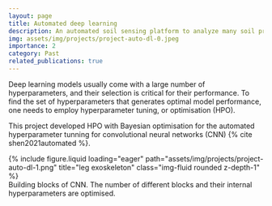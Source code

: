 ```yaml
---
layout: page
title: Automated deep learning
description: An automated soil sensing platform to analyze many soil properties.
img: assets/img/projects/project-auto-dl-0.jpeg
importance: 2
category: Past
related_publications: true
---
```


Deep learning models usually come with a large number of hyperparameters, and their selection is critical for their performance. To find the set of hyperparameters that generates optimal model performance, one needs to employ hyperparameter tuning, or optimisation (HPO).

This project developed HPO with Bayesian optimisation for the automated hyperparameter tunning for convolutional neural networks (CNN) {% cite shen2021automated %}.

<div class="row justify-content-sm-center">
    <div class="col-sm-6 mt-3 mt-md-0">
        {% include figure.liquid loading="eager" path="assets/img/projects/project-auto-dl-1.png" title="leg exoskeleton" class="img-fluid rounded z-depth-1" %}
    </div>
</div>
<div class="caption">
    Building blocks of CNN. The number of different blocks and their internal hyperparameters are optimised.  
</div>
